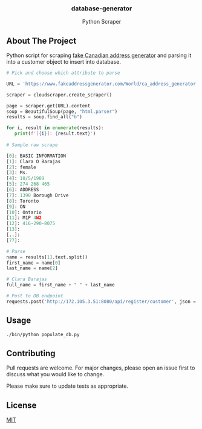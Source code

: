 <p align="center">
  <h3 align="center">database-generator</h3>
  <p align="center">
    Python Scraper
  </p>
</p>

<!-- ABOUT THE PROJECT -->
## About The Project
Python script for scraping [fake Canadian address generator](https://www.fakeaddressgenerator.com/World/ca_address_generator) and parsing it into a customer object to insert into database.

```python
# Pick and choose which attribute to parse

URL = 'https://www.fakeaddressgenerator.com/World/ca_address_generator'

scraper = cloudscraper.create_scraper()

page = scraper.get(URL).content
soup = BeautifulSoup(page, "html.parser")
results = soup.find_all("b")

for i, result in enumerate(results):
   print(f'[{i}]: {result.text}')
  
# Sample raw scrape

[0]: BASIC INFORMATION
[1]: Clara O Barajas
[2]: female
[3]: Ms.
[4]: 10/5/1989
[5]: 274 268 465
[6]: ADDRESS
[7]: 1390 Borough Drive
[8]: Toronto
[9]: ON
[10]: Ontario
[11]: M1P 4W2
[12]: 416-290-8075
[13]: 
[..]:
[77]:

# Parse
name = results[1].text.split()
first_name = name[0]
last_name = name[2]

# Clara Barajas
full_name = first_name + " " + last_name

# Post to DB endpoint
requests.post('http://172.105.3.51:8080/api/register/customer', json = customer.scrape())
```

## Usage

```bash
./bin/python populate_db.py
```

## Contributing
Pull requests are welcome. For major changes, please open an issue first to discuss what you would like to change.

Please make sure to update tests as appropriate.

## License
[MIT](https://choosealicense.com/licenses/mit/)
